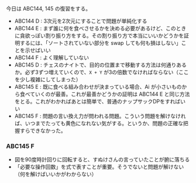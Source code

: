 今日は ABC144, 145 の復習をする。  

* ABC144 D : 3次元を2次元にすることで問題が単純化する
* ABC144 E : まず誰に何を食べさせるかを決める必要があるけど、このときに貪欲っぽい割り振り方をする。その割り振り方で本当にいいかどうかを証明するには、「ソートされていない部分を swap しても何も損はしない」ことを示せばいい
* ABC144 F : よく理解していない
* ABC145 D : チェスのナイトで、目的の位置まで移動する方法は何通りあるか。必ず3ずつ増えていくので、`X + Y` が3の倍数でなければならない（ここを少し複雑にしてしまった）
* ABC145 E : 既に食べる組み合わせが決まっている場合、Ai が小さいものから食べていくのが最善。これが最善かどうかの証明は ABC144 E と同じ方法をとる。これがわかればあとは簡単で、普通のナップサックDPをすればいい
* ABC145 F : 問題の言い換え力が問われる問題。こういう問題を解けなければ、いつまでたっても黄色になれない気がする。というか、問題の正確な把握すらできなかった。

### ABC145 F

* 図を90度時計回りに回転すると、すぬけさんの言っていたことが腑に落ちる
* 「必要な操作回数」を式で表すことが重要。そうでないと問題が解けない（何を解けばいいかがわからない）
